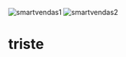 ![smartvendas1](https://user-images.githubusercontent.com/81639067/175824016-27a5a7a7-7391-4622-8234-203f7a46ea0e.png)
![smartvendas2](https://user-images.githubusercontent.com/81639067/175824026-543bfdb2-c0fe-45e1-9363-582f8c2937f1.png)
# triste
